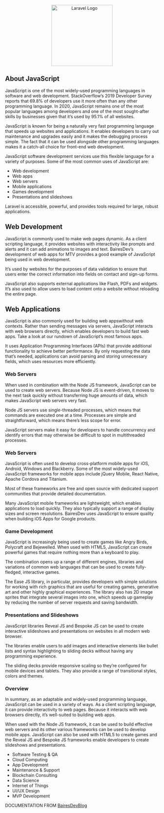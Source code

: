 <p align="center"><a href="https://www.bairesdev.com/blog/what-is-javascript-used-for/" target="_blank"><img src="https://upload.wikimedia.org/wikipedia/commons/thumb/9/99/Unofficial_JavaScript_logo_2.svg/1200px-Unofficial_JavaScript_logo_2.svg.png" width="200" alt="Laravel Logo"></a></p>


## About JavaScript

JavaScript is one of the most widely-used programming languages in software and web development. StackOverflow’s 2019 Developer Survey reports that 69.8% of developers use it more often than any other programming language. In 2020, JavaScript remains one of the most popular languages among developers and one of the most sought-after skills by businesses given that it’s used by 95.1% of all websites.

JavaScript is known for being a naturally very fast programming language that speeds up websites and applications. It enables developers to carry out maintenance and upgrades easily and it makes the debugging process simple. The fact that it can be used alongside other programming languages makes it a catch-all choice for front-end web development.

JavaScript software development services use this flexible language for a variety of purposes. Some of the most common uses of JavaScript are:

- Web development
- Web apps
- Web servers
- Mobile applications
- Games development
- Presentations and slideshows

Laravel is accessible, powerful, and provides tools required for large, robust applications.

## Web Development

JavaScript is commonly used to make web pages dynamic. As a client scripting language, it provides websites with interactivity like prompts and alerts and it can add animations to images and text. BairesDev’s development of web apps for MTV provides a good example of JavaScript being used in web development.

It’s used by websites for the purposes of data validation to ensure that users enter the correct information into fields on contact and sign-up forms.

JavaScript also supports external applications like Flash, PDFs and widgets. It’s also used to allow users to load content onto a website without reloading the entire page.

## Web Applications

JavaScript is also commonly used for building web appswithout web contexts. Rather than sending messages via servers, JavaScript interacts with web browsers directly, which enables developers to build fast web apps. Take a look at our rundown of JavaScript’s most famous apps.

It uses Application Programming Interfaces (APIs) that provide additional functionality to achieve better performance. By only requesting the data that’s needed, applications can avoid parsing and storing unnecessary fields, which uses resources more efficiently.

### Web Servers

When used in combination with the Node JS framework, JavaScript can be used to create web servers. Because Node JS is event-driven, it moves to the next task quickly without transferring huge amounts of data, which makes JavaScript web servers very fast.

Node JS servers use single-threaded processes, which means that commands are executed one at a time. Processes are simple and straightforward, which means there’s less scope for error.

JavaScript servers make it easy for developers to handle concurrency and identify errors that may otherwise be difficult to spot in multithreaded processes.

### Web Servers

JavaScript is often used to develop cross-platform mobile apps for iOS, Android, Windows and Blackberry. Some of the most widely-used JavaScript frameworks for mobile apps include jQuery Mobile, React Native, Apache Cordova and Titanium.

Most of these frameworks are free and open source with dedicated support communities that provide detailed documentation.

Many JavaScript mobile frameworks are lightweight, which enables applications to load quickly. They also typically support a range of display sizes and screen resolutions. BairesDev uses JavaScript to ensure quality when building iOS Apps for Google products.

### Game Development

JavaScript is increasingly being used to create games like Angry Birds, Polycraft and Bejewelled. When used with HTML5, JavaScript can create powerful games that require nothing more than a keyboard to play.

The combination opens up a range of different engines, libraries and variations of common web languages that can be used to create fully-fledged, interactive games.

The Ease JS library, in particular, provides developers with simple solutions for working with rich graphics that are useful for creating games, generative art and other highly graphical experiences. The library also has 2D image sprites that integrate several images into one, which speeds up gameplay by reducing the number of server requests and saving bandwidth.

### Presentations and Slideshows

JavaScript libraries Reveal JS and Bespoke JS can be used to create interactive slideshows and presentations on websites in all modern web browser.

The libraries enable users to add images and interactive elements like bullet lists and syntax highlighting to sliding decks without having any programming experience.

The sliding decks provide responsive scaling so they’re configured for mobile devices and tablets. They also provide a range of transitional styles, colors and themes.

### Overview

In summary, as an adaptable and widely-used programming language, JavaScript can be used in a variety of ways. As a client scripting language, it can provide interactivity to web pages. Because it interacts with web browsers directly, it’s well-suited to building web apps.

When used with the Node JS framework, it can be used to build effective web servers and its other various frameworks can be used to develop mobile apps. JavaScript can also be used with HTML5 to create games and the Reveal JS and Bespoke JS frameworks enable developers to create slideshows and presentations.

- Software Testing & QA
- Cloud Computing
- App Development
- Maintenance & Support
- Blockchain Consulting
- Data Science
- Internet of Things
- UI/UX Design
- MVP Development

DOCUMENTATION FROM [BairesDevBlog](https://www.bairesdev.com/blog/what-is-javascript-used-for/)
